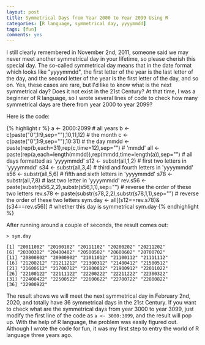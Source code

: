 ```yaml
---
layout: post
title: Symmetrical Days from Year 2000 to Year 2099 Using R
categories: [R language, symmetrical day, yyyymmdd]
tags: [fun]
comments: yes
---
```


I still clearly remembered in November 2nd, 2011, someone said we may never meet another symmetrical day in your lifetime, so please cherish this special day. The so-called symmetrical day means that in the date format which looks like "yyyymmdd", the first letter of the year is the last letter of the day, and the second letter of the year is the first letter of the day, and so on. Yes, these cases are rare, but I'd like to know what is the next symmetrical day? Does it not exist in the 21st Century? At that time, I was a beginner of R language, so I wrote several lines of code to check how many symmetrical days are there from year 2000 to year 2099? 

Here is the code:

{% highlight r %}
a <- 2000:2099 # all years
b <- c(paste("0",1:9,sep=""),10,11,12) # the month
c <- c(paste("0",1:9,sep=""),10:31) # the day
mmdd <- paste(rep(b,each=31),rep(c,time=12),sep="") # 'mmdd'
all <- paste(rep(a,each=length(mmdd)),rep(mmdd,time=length(a)),sep="") # all days formatted as 'yyyymmdd'
s12 <- substr(all,1,2) # first two letters in 'yyyymmdd'
s34 <- substr(all,3,4) # third and fourth letters in 'yyyymmdd'
s56 <- substr(all,5,6) # fifth and sixth letters in 'yyyymmdd'
s78 <- substr(all,7,8) # last two letter in 'yyyymmdd'
rev.s56 <- paste(substr(s56,2,2),substr(s56,1,1),sep="") # reverse the order of these two letters
rev.s78 <- paste(substr(s78,2,2),substr(s78,1,1),sep="") # reverse the order of these two letters
sym.day <- all[(s12==rev.s78)&(s34==rev.s56)] # whether this day is symmetrical
sym.day
{% endhighlight %}

After running around a couple of seconds, the result comes out:

`> sym.day`

	[1] "20011002" "20100102" "20111102" "20200202" "20211202" 
	[6] "20300302" "20400402" "20500502" "20600602" "20700702"
	[11] "20800802" "20900902" "21011012" "21100112" "21111112"
	[16] "21200212" "21211212" "21300312" "21400412" "21500512"
	[21] "21600612" "21700712" "21800812" "21900912" "22011022"
	[26] "22100122" "22111122" "22200222" "22211222" "22300322"
	[31] "22400422" "22500522" "22600622" "22700722" "22800822"
	[36] "22900922"

The result shows we will meet the next symmetrical day in February 2nd, 2020, and totally have 36 symmetrical days in the 21st Century. If you want to check what are the symmetrical days from year 3000 to year 3099, just modify the first line of the code as `a <- 3000:3099`, and the result will pop up. With the help of R language, the problem was easily figured out. Although I wrote the code for fun, it was my first step to entry the world of R language three years ago.
